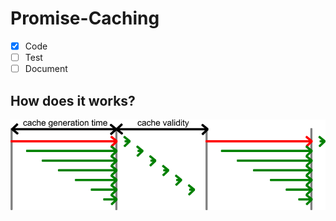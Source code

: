 # Promise-Caching

- [X] Code
- [ ] Test
- [ ] Document

## How does it works?

![Time chart](/doc/time-chart.png?raw=true "Time chart")
